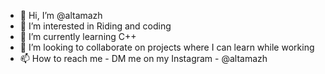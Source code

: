 - 👋 Hi, I’m @altamazh
- 👀 I’m interested in Riding and coding
- 🌱 I’m currently learning C++
- 💞️ I’m looking to collaborate on projects where I can learn while working
- 📫 How to reach me - DM me on my Instagram - @altamazh

<!---
altamazh/altamazh is a ✨ special ✨ repository because its `README.md` (this file) appears on your GitHub profile.
You can click the Preview link to take a look at your changes.
--->
